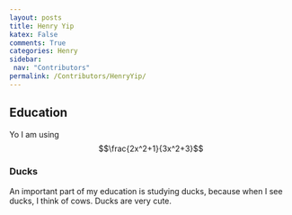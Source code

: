 ```yaml
---
layout: posts
title: Henry Yip
katex: False
comments: True
categories: Henry
sidebar:
 nav: "Contributors"
permalink: /Contributors/HenryYip/
---
```

## Education 

Yo I am using $$\frac{2x^2+1}{3x^2+3}$$

### Ducks
An important part of my education is studying ducks, because when I see ducks, I think of cows.
Ducks are very cute.